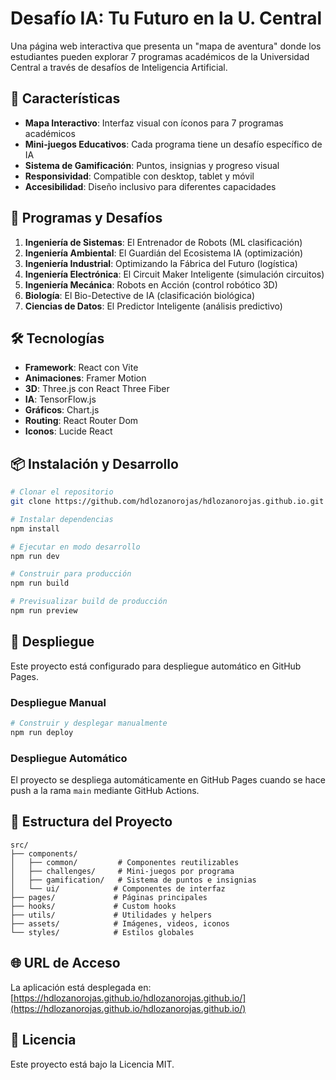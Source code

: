 # Desafío IA: Tu Futuro en la U. Central

Una página web interactiva que presenta un "mapa de aventura" donde los estudiantes pueden explorar 7 programas académicos de la Universidad Central a través de desafíos de Inteligencia Artificial.

## 🎯 Características

- **Mapa Interactivo**: Interfaz visual con íconos para 7 programas académicos
- **Mini-juegos Educativos**: Cada programa tiene un desafío específico de IA
- **Sistema de Gamificación**: Puntos, insignias y progreso visual
- **Responsividad**: Compatible con desktop, tablet y móvil
- **Accesibilidad**: Diseño inclusivo para diferentes capacidades

## 🚀 Programas y Desafíos

1. **Ingeniería de Sistemas**: El Entrenador de Robots (ML clasificación)
2. **Ingeniería Ambiental**: El Guardián del Ecosistema IA (optimización)
3. **Ingeniería Industrial**: Optimizando la Fábrica del Futuro (logística)
4. **Ingeniería Electrónica**: El Circuit Maker Inteligente (simulación circuitos)
5. **Ingeniería Mecánica**: Robots en Acción (control robótico 3D)
6. **Biología**: El Bio-Detective de IA (clasificación biológica)
7. **Ciencias de Datos**: El Predictor Inteligente (análisis predictivo)

## 🛠️ Tecnologías

- **Framework**: React con Vite
- **Animaciones**: Framer Motion
- **3D**: Three.js con React Three Fiber
- **IA**: TensorFlow.js
- **Gráficos**: Chart.js
- **Routing**: React Router Dom
- **Iconos**: Lucide React

## 📦 Instalación y Desarrollo

```bash
# Clonar el repositorio
git clone https://github.com/hdlozanorojas/hdlozanorojas.github.io.git

# Instalar dependencias
npm install

# Ejecutar en modo desarrollo
npm run dev

# Construir para producción
npm run build

# Previsualizar build de producción
npm run preview
```

## 🚀 Despliegue

Este proyecto está configurado para despliegue automático en GitHub Pages.

### Despliegue Manual
```bash
# Construir y desplegar manualmente
npm run deploy
```

### Despliegue Automático
El proyecto se despliega automáticamente en GitHub Pages cuando se hace push a la rama `main` mediante GitHub Actions.

## 📁 Estructura del Proyecto

```
src/
├── components/
│   ├── common/         # Componentes reutilizables
│   ├── challenges/     # Mini-juegos por programa
│   ├── gamification/   # Sistema de puntos e insignias
│   └── ui/            # Componentes de interfaz
├── pages/             # Páginas principales
├── hooks/             # Custom hooks
├── utils/             # Utilidades y helpers
├── assets/            # Imágenes, videos, iconos
└── styles/            # Estilos globales
```

## 🌐 URL de Acceso

La aplicación está desplegada en: [https://hdlozanorojas.github.io/hdlozanorojas.github.io/](https://hdlozanorojas.github.io/hdlozanorojas.github.io/)

## 📄 Licencia

Este proyecto está bajo la Licencia MIT.
